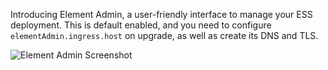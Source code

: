 Introducing Element Admin, a user-friendly interface to manage your ESS deployment. This is default enabled, and you need to configure `elementAdmin.ingress.host` on upgrade, as well as create its DNS and TLS.

![Element Admin Screenshot](https://github.com/user-attachments/assets/ee37deb6-d7e4-422d-8026-af948fcb251d)
